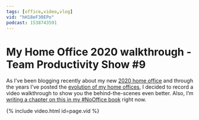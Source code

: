 ```yaml
---
tags: [office,video,vlog]
vid: "hH18eF30EPo"
podcast: 1538743591
---
```


# My Home Office 2020 walkthrough - Team Productivity Show #9

As I’ve been blogging recently about my new [2020 home office](/office) and through the years I’ve posted the [evolution of my home offices](https://sliwinski.com/office/), I decided to record a video walkthrough to show you the behind-the-scenes even better. Also, I’m [writing a chapter on this in my #NoOffice book](https://NoOffice.org/book/home) right now.

{% include video.html id=page.vid %}

<!--More-->


[n]: https://michael.gratis/nozbe